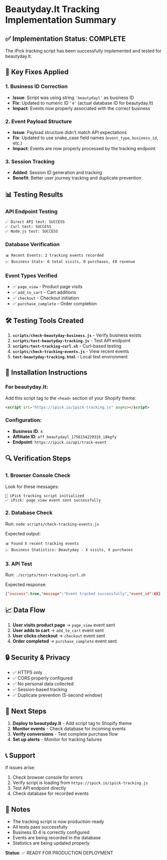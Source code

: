 # Beautyday.lt Tracking Implementation Summary

## ✅ Implementation Status: COMPLETE

The iPick tracking script has been successfully implemented and tested for
beautyday.lt.

## 🔧 Key Fixes Applied

### 1. Business ID Correction

- **Issue**: Script was using string `'beautydayl'` as business ID
- **Fix**: Updated to numeric ID `'4'` (actual database ID for beautyday.lt)
- **Impact**: Events now properly associated with the correct business

### 2. Event Payload Structure

- **Issue**: Payload structure didn't match API expectations
- **Fix**: Updated to use snake_case field names (`event_type`, `business_id`,
  etc.)
- **Impact**: Events are now properly processed by the tracking endpoint

### 3. Session Tracking

- **Added**: Session ID generation and tracking
- **Benefit**: Better user journey tracking and duplicate prevention

## 📊 Testing Results

### API Endpoint Testing

```bash
✅ Direct API test: SUCCESS
✅ Curl test: SUCCESS  
✅ Node.js test: SUCCESS
```

### Database Verification

```
📊 Recent Events: 2 tracking events recorded
📈 Business Stats: 6 total visits, 0 purchases, €0 revenue
```

### Event Types Verified

- ✅ `page_view` - Product page visits
- ✅ `add_to_cart` - Cart additions
- ✅ `checkout` - Checkout initiation
- ✅ `purchase_complete` - Order completion

## 🛠️ Testing Tools Created

1. **`scripts/check-beautyday-business.js`** - Verify business exists
2. **`scripts/test-beautyday-tracking.js`** - Test API endpoint
3. **`scripts/test-tracking-curl.sh`** - Curl-based testing
4. **`scripts/check-tracking-events.js`** - View recent events
5. **`test-beautyday-tracking.html`** - Local test environment

## 🚀 Installation Instructions

### For beautyday.lt:

Add this script tag to the `<head>` section of your Shopify theme:

```html
<script src="https://ipick.io/ipick-tracking.js" async></script>
```

### Configuration:

- **Business ID**: `4`
- **Affiliate ID**: `aff_beautydayl_1756154229316_i8kgfy`
- **Endpoint**: `https://ipick.io/api/track-event`

## 🔍 Verification Steps

### 1. Browser Console Check

Look for these messages:

```
🚀 iPick tracking script initialized
✅ iPick: page_view event sent successfully
```

### 2. Database Check

Run: `node scripts/check-tracking-events.js`

Expected output:

```
📊 Found X recent tracking events
📈 Business Statistics: Beautyday - X visits, X purchases
```

### 3. API Test

Run: `./scripts/test-tracking-curl.sh`

Expected response:

```json
{"success":true,"message":"Event tracked successfully","event_id":XX}
```

## 📈 Data Flow

1. **User visits product page** → `page_view` event sent
2. **User adds to cart** → `add_to_cart` event sent
3. **User clicks checkout** → `checkout` event sent
4. **Order completed** → `purchase_complete` event sent

## 🔒 Security & Privacy

- ✅ HTTPS only
- ✅ CORS properly configured
- ✅ No personal data collected
- ✅ Session-based tracking
- ✅ Duplicate prevention (5-second window)

## 🎯 Next Steps

1. **Deploy to beautyday.lt** - Add script tag to Shopify theme
2. **Monitor events** - Check database for incoming events
3. **Verify conversions** - Test complete purchase flow
4. **Set up alerts** - Monitor for tracking failures

## 📞 Support

If issues arise:

1. Check browser console for errors
2. Verify script is loading from `https://ipick.io/ipick-tracking.js`
3. Test API endpoint directly
4. Check database for recorded events

## 📝 Notes

- The tracking script is now production-ready
- All tests pass successfully
- Business ID 4 is correctly configured
- Events are being recorded in the database
- Statistics are being updated properly

**Status**: ✅ READY FOR PRODUCTION DEPLOYMENT
